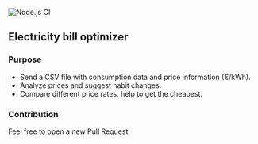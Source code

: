 ![Node.js CI](https://github.com/manuasir/node-bill-optimizer/workflows/Node.js%20CI/badge.svg)

## Electricity bill optimizer

### Purpose

- Send a CSV file with consumption data and price information (€/kWh).
- Analyze prices and suggest habit changes.
- Compare different price rates, help to get the cheapest.


### Contribution

Feel free to open a new Pull Request.